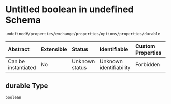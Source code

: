 # Untitled boolean in undefined Schema

```txt
undefined#/properties/exchange/properties/options/properties/durable
```



| Abstract            | Extensible | Status         | Identifiable            | Custom Properties | Additional Properties | Access Restrictions | Defined In                                                                                          |
| :------------------ | :--------- | :------------- | :---------------------- | :---------------- | :-------------------- | :------------------ | :-------------------------------------------------------------------------------------------------- |
| Can be instantiated | No         | Unknown status | Unknown identifiability | Forbidden         | Allowed               | none                | [publisher.schema.json.schema.json*](json/publisher.schema.json.schema.json "open original schema") |

## durable Type

`boolean`
